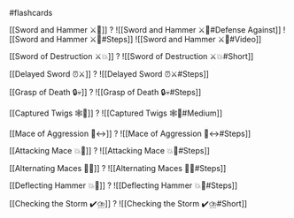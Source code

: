 #flashcards

[[Sword and Hammer ⚔️🔨]]
?
![[Sword and Hammer ⚔️🔨#Defense Against]]
![[Sword and Hammer ⚔️🔨#Steps]]
![[Sword and Hammer ⚔️🔨#Video]]
<!--SR:!2024-07-20,9,130-->

[[Sword of Destruction ⚔️💥]]
?
![[Sword of Destruction ⚔️💥#Short]]
<!--SR:!2024-09-27,137,250-->

[[Delayed Sword ⏰⚔️]]
?
![[Delayed Sword ⏰⚔️#Steps]]
<!--SR:!2024-10-06,290,310-->

[[Grasp of Death 🔒💀]]
?
![[Grasp of Death 🔒💀#Steps]]
<!--SR:!2024-08-23,193,230-->

[[Captured Twigs 🕸️🌿]]
?
![[Captured Twigs 🕸️🌿#Medium]]
<!--SR:!2024-08-05,27,215-->

[[Mace of Aggression 🔨↔️]]
?
![[Mace of Aggression 🔨↔️#Steps]]
<!--SR:!2024-07-21,7,150-->

[[Attacking Mace 💥👊]]
?
![[Attacking Mace 💥👊#Steps]]
<!--SR:!2024-07-17,3,130-->

[[Alternating Maces 🔄✊]]
?
![[Alternating Maces 🔄✊#Steps]]
<!--SR:!2024-10-31,288,308-->

[[Deflecting Hammer 💥🔨]]
?
![[Deflecting Hammer 💥🔨#Steps]]
<!--SR:!2024-07-17,3,130-->

[[Checking the Storm ✔️⛈️]]
?
![[Checking the Storm ✔️⛈️#Short]]
<!--SR:!2024-07-23,7,150-->

